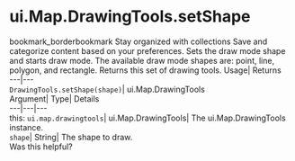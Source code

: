  
#  ui.Map.DrawingTools.setShape
bookmark_borderbookmark Stay organized with collections  Save and categorize content based on your preferences.
Sets the draw mode shape and starts draw mode. The available draw mode shapes are: point, line, polygon, and rectangle. 
Returns this set of drawing tools.
Usage| Returns  
---|---  
`DrawingTools.setShape(shape)`| ui.Map.DrawingTools  
Argument| Type| Details  
---|---|---  
this: `ui.map.drawingtools`| ui.Map.DrawingTools| The ui.Map.DrawingTools instance.  
`shape`| String| The shape to draw.  
Was this helpful?
